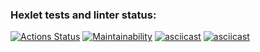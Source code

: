 ### Hexlet tests and linter status:
[![Actions Status](https://github.com/sklyuev-v/python-project-49/workflows/hexlet-check/badge.svg)](https://github.com/sklyuev-v/python-project-49/actions)
[![Maintainability](https://api.codeclimate.com/v1/badges/d2a2164274aa7a552fb5/maintainability)](https://codeclimate.com/github/sklyuev-v/python-project-49/maintainability)
[![asciicast](https://asciinema.org/a/Gc7F31zIYEGntlYyMhnqJSMx6.svg)](https://asciinema.org/a/Gc7F31zIYEGntlYyMhnqJSMx6)
[![asciicast](https://asciinema.org/a/YmxDbMknJ9ixY7YDtWqnRE4E4.svg)](https://asciinema.org/a/YmxDbMknJ9ixY7YDtWqnRE4E4)
